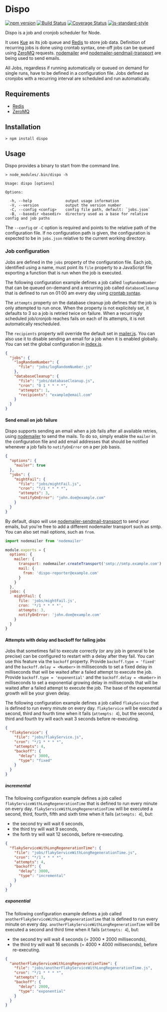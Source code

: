 # Dispo

[![npm version](https://badge.fury.io/js/dispo.svg)](https://badge.fury.io/js/dispo) [![Build Status](https://travis-ci.org/gonsfx/dispo.svg?branch=master)](https://travis-ci.org/gonsfx/dispo) [![Coverage Status](https://coveralls.io/repos/github/gonsfx/dispo/badge.svg?branch=master)](https://coveralls.io/github/gonsfx/dispo?branch=master) [![js-standard-style](https://img.shields.io/badge/code%20style-standard-brightgreen.svg)](http://standardjs.com/)

Dispo is a job and cronjob scheduler for Node.

It uses [Kue](https://github.com/Automattic/kue) as its job queue and [Redis](http://redis.io/) to store job data. Definition of recurring jobs is done using crontab syntax, one-off jobs can be queued using [ZeroMQ](http://zeromq.org/) requests. [nodemailer](https://github.com/nodemailer/nodemailer) and [nodemailer-sendmail-transport](https://github.com/andris9/nodemailer-sendmail-transport) are being used to send emails.

All Jobs, regardless if running automatically or queued on demand for single runs, have to be defined in a configuration file. Jobs defined as cronjobs with a recurring interval are scheduled and run automatically.

## Requirements

- [Redis](http://redis.io/)
- [ZeroMQ](http://zeromq.org/)

## Installation

```
> npm install dispo
```

## Usage

Dispo provides a binary to start from the command line.

```
> node_modules/.bin/dispo -h

Usage: dispo [options]

Options:

  -h, --help               output usage information
  -V, --version            output the version number
  -C, --config <config>    config file path, default: `jobs.json`
  -B, --basedir <basedir>  directory used as a base for relative config and job paths
```

The `--config` or `-C` option is required and points to the relative path of the configuration file. If no configuration path is given, the configuration is expected to be in `jobs.json` relative to the current working directory.

### Job configuration

Jobs are defined in the `jobs` property of the configuration file. Each job, identified using a name, must point its `file` property to a JavaScript file exporting a function that is run when the job is executed.

The following configuration example defines a job called `logRandomNumber` that can be queued on-demand and a recurring job called `databaseCleanup` that is defined to run on 01:00 am every day using [crontab syntax](https://en.wikipedia.org/wiki/Cron).

The `attempts` property on the database cleanup job defines that the job is only attempted to run once. When the property is not explicitely set, it defaults to 3 so a job is retried twice on failure. When a recurringly scheduled job/cronjob reaches fails on each of its attempts, it is not automatically rescheduled.

The `recipients` property will override the default set in [mailer.js](src/mailer.js). You can also use it to disable sending an email for a job when it is enabled globally. You can set the global configuration in [index.js](src/index.js).

```json
{
  "jobs": {
    "logRandomNumber": {
      "file": "jobs/logRandomNumber.js"
    },
    "databaseCleanup": {
      "file": "jobs/databaseCleanup.js",
      "cron": "0 1 * * * *",
      "attempts": 1,
      "recipients": "example@email.com"
    }
  }
}
```

#### Send email on job failure

Dispo supports sending an email when a job fails after all available retries, using [nodemailer](https://github.com/nodemailer/nodemailer) to send the mails.
To do so, simply enable the `mailer` in the configuration file and add email addresses that should be notified whenever a job fails to `notifyOnError` on a per job basis.

```json
{
  "options": {
    "mailer": true
  },
  "jobs": {
    "mightFail": {
      "file": "jobs/mightFail.js",
      "cron": "*/1 * * * *",
      "attempts": 3,
      "notifyOnError": "john.doe@example.com"
    }
  }
}
```

By default, dispo will use [nodemailer-sendmail-transport](https://github.com/andris9/nodemailer-sendmail-transport) to send your emails, but you're free to add a different nodemailer transport such as smtp.
You can also set mail options, such as `from`.

```javascript
import nodemailer from 'nodemailer'

module.exports = {
  options: {
    mailer: {
      transport: nodemailer.createTransport('smtp://smtp.example.com')
      mail: {
        from: 'dispo-reporter@example.com'
      }
    }
  },
  jobs: {
    mightFail: {
      file: 'jobs/mightFail.js',
      cron: '*/1 * * * *',
      attempts: 3,
      notifyOnError: 'john.doe@example.com'
    }
  }
}
```

#### Attempts with delay and backoff for failing jobs

Jobs that sometimes fail to execute correctly (or any job in general to be precise) can be configured to restart with a delay after they fail. You can use this feature via the `backoff` property.
Provide `backoff.type = 'fixed'` and the `backoff.delay = <Number>` in milliseconds to set a fixed delay in milliseconds that will be waited after a failed attempt to execute the job.
Provide `backoff.type = 'exponential'` and the `backoff.delay = <Number>` in milliseconds to set a exponential growing delay in milliseconds that will be waited after a failed attempt to execute the job. The base of the expenential growth will be your given delay.

The following configuration example defines a job called `flakyService` that is defined to run every minute on every day.
`flakyService` will be executed a second, third and fourth time when it fails (`attempts: 4`), but the second, third and fourth try will each wait 3 seconds before re-executing.

```json
{
  "flakyService": {
    "file": "jobs/flakyService.js",
    "cron": "*/1 * * * *",
    "attempts": 4,
    "backoff": {
      "delay": 3000,
      "type": "fixed"
    }
  }
}
```

##### incremental

The following configuration example defines a job called `flakyServiceWithLongRegenerationTime` that is defined to run every minute on every day.
`flakyServiceWithLongRegenerationTime` will be executed a second, third, fourth, fifth and sixth time when it fails (`attempts: 4`), but:
- the second try will wait 6 seconds,
- the third try will wait 9 seconds,
- the forth try will wait 12 seconds,
before re-executing.

```json
{
  "flakyServiceWithLongRegenerationTime": {
    "file": "jobs/flakyServiceWithLongRegenerationTime.js",
    "cron": "*/1 * * * *",
    "attempts": 4,
    "backoff": {
      "delay": 3000,
      "type": "incremental"
    }
  }
}
```

##### exponential

The following configuration example defines a job called `anotherFlakyServiceWithLongRegenerationTime` that is defined to run every minute on every day.
`anotherFlakyServiceWithLongRegenerationTime` will be executed a second and third time when it fails (`attempts: 4`), but:
- the second try will wait 4 seconds (= 2000 * 2000 milliseconds),
- the third try will wait 16 seconds (= 4000 * 4000 milliseconds),
before re-executing.

```json
{
  "anotherFlakyServiceWithLongRegenerationTime": {
    "file": "jobs/anotherFlakyServiceWithLongRegenerationTime.js",
    "cron": "*/1 * * * *",
    "attempts": 3,
    "backoff": {
      "delay": 2000,
      "type": "exponential"
    }
  }
}
```
